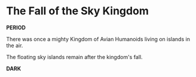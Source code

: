 # The Fall of the Sky Kingdom

**PERIOD**

There was once a mighty Kingdom of Avian Humanoids living on islands in the air.

The floating sky islands remain after the kingdom's fall.

**DARK**